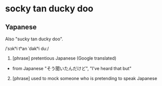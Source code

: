 # socky tan ducky doo
## Yapanese

Also "sucky tan ducky doo".

/ˈsɔkʰi tʰan ˈdəkʰi duː/

1. [phrase] pretentious Japanese (Google translated)
  - from Japanese "そう聞いたんだけど", "I've heard that but"

2. [phrase] used to mock someone who is pretending to speak Japanese
